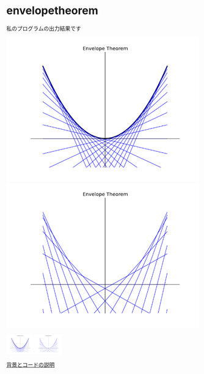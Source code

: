 envelopetheorem
===============

私のプログラムの出力結果です

![envelope0](envelope0.png)
![envelope1](envelope1.png)

<img src="envelope0.png" alt="envelope0" width="70"/>
<img src="envelope1.png" alt="envelope1" width="70"/>


[背景とコードの説明](https://docs.google.com/viewer?url=https://github.com/haru110jp/envelopetheorem/blob/master/envelope_report.pdf?raw=true)
